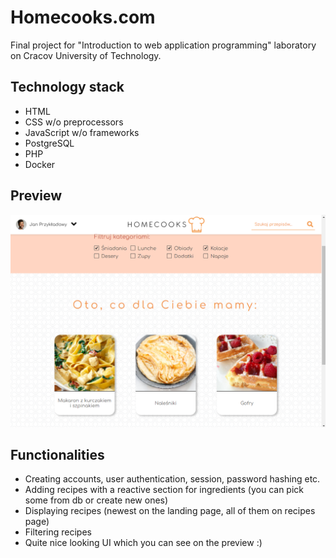 # Homecooks.com 

Final project for "Introduction to web application programming" laboratory on Cracov University of Technology.

## Technology stack
* HTML
* CSS w/o preprocessors
* JavaScript w/o frameworks
* PostgreSQL
* PHP
* Docker

## Preview
![Preview](preview.png)

## Functionalities
* Creating accounts, user authentication, session, password hashing etc. 
* Adding recipes with a reactive section for ingredients (you can pick some from db or create new ones)
* Displaying recipes (newest on the landing page, all of them on recipes page)
* Filtering recipes
* Quite nice looking UI which you can see on the preview :)
